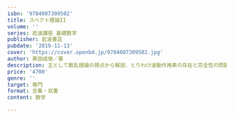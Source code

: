 ```yaml
---
isbn: '9784007309502'
title: スペクト理論II
volume: ''
series: 岩波講座 基礎数学
publisher: 岩波書店
pubdate: '2019-11-13'
cover: 'https://cover.openbd.jp/9784007309502.jpg'
author: 黒田成俊／著
description: 主として散乱理論の視点から解説．とりわけ波動作用素の存在と完全性の問題に焦点をあてる．
price: '4700'
genre: ''
target: 専門
format: 全集・双書
content: 数学

---
```

